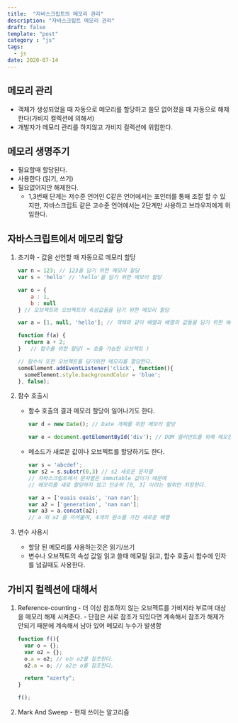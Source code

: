 ```yaml
---
title:  "자바스크립트의 메모리 관리"
description: "자바스크립트 메모리 관리"
draft: false
template: "post"
category : "js"
tags:
  - js
date: 2020-07-14
---
```

## 메모리 관리
  - 객체가 생성되었을 때 자동으로 메모리를 할당하고 쓸모 없어졌을 때 자동으로 해제한다(가비지 컬렉션에 의해서)
  - 개발자가 메모리 관리를 하지않고 가비지 컬렉션에 위힘한다.

## 메모리 생명주기
  - 필요할때 할당된다.
  - 사용한다 (읽기, 쓰기)
  - 필요없어지만 해제한다.
    * 1,3번째 단계는 저수준 언어인 C같은 언어에서는 포인터를 통해 조절 할 수 있지만, 자바스크립트 같은 고수준 언어에서는 2단계만 사용하고 브라우저에게 위임한다.

## 자바스크립트에서 메모리 할당
  1. 초기화
    - 값을 선언할 때 자동으로 메모리 할당
        ```js
        var n = 123; // 123을 담기 위한 메모리 할당
        var s = 'hello' // 'hello'을 담기 위한 메모리 할당

        var o = {
            a : 1,
            b : null
        } // 오브젝트와 오브젝트의 속성값들을 담기 위한 메모리 할당
        
        var a = [1, null, 'hello']; // 객체와 같이 배열과 배열의 값들을 담기 위한 배열 할당
        
        function f(a) {
          return a + 2;
        }   // 함수를 위한 할당( = 호출 가능한 오브젝트 )
        
        // 함수식 또한 오브젝트를 담기위한 메모리를 할당한다. 
        someElement.addEventListener('click', function(){
          someElement.style.backgroundColor = 'blue';
        }, false);
        ```        
  2. 함수 호출시
     - 함수 호출의 결과 메모리 할당이 일어나기도 한다.
        ```js
        var d = new Date(); // Date 개체를 위한 메모리 할당
        
        var e = document.getElementById('div'); // DOM 엘리먼트를 위해 메모한다
        ```

     - 메소드가 새로운 값이나 오브젝트를 할당하기도 한다.
        ```js
        var s = 'abcdef';
        var s2 = s.substr(0,3) // s2 새로운 문자열
        // 자바스크립트에서 문자열은 immutable 값이기 때문에
        // 메모리를 새로 할당하지 않고 단순히 [0, 3] 이라는 범위만 저장한다.
       
        var a = ['ouais ouais', 'nan nan'];
        var a2 = ['generation', 'nan nan'];
        var a3 = a.concat(a2);
        // a 와 a2 를 이어붙여, 4개의 원소를 가진 새로운 배열
        ``` 
     
  3. 변수 사용시
       - 할당 된 메모리를 사용하는것은 읽기/쓰기
       - 변수나 오브젝트의 속성 값일 읽고 쓸때 메모릴 읽고, 함수 호출시 함수에 인자를 넘길때도 사용한다.
   
## 가비지 컬렉션에 대해서
  1. Reference-counting
    - 더 이상 참조하지 않는 오브젝트를 가비지라 부르며 대상을 메모리 해제 시켜준다.
    - 단점은 서로 참조가 되있다면 계속해서 참조가 해제가 안되기 때문에 계속해서 남아 있어 메모리 누수가 발생함
        ```js
        function f(){
          var o = {};
          var o2 = {};
          o.a = o2; // o는 o2를 참조한다.
          o2.a = o; // o2는 o를 참조한다.
        
          return "azerty";
        }
        
        f();
        ```
  2. Mark And Sweep
    - 현재 쓰이는 알고리즘
